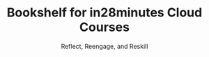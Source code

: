---
layout: flashcards
title: Bookshelf for in28minutes Cloud Courses
subtitle: Reflect, Reengage, and Reskill
topics:
  - name: AWS course scribes
    url: /aws-bookshelf
    description:
    color: '#9aacd5'
  - name: Azure course scribes
    url: /azure-bookshelf
    description:
    color: '#9aacd5'
  - name: Test link working
    url: /test-deployment
    description:
    color: '#9aacd5'
---